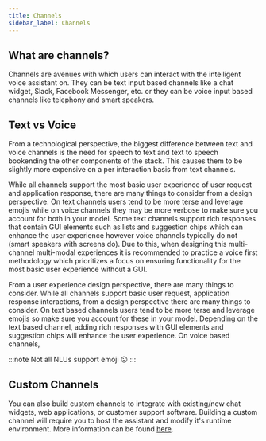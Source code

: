 ```yaml
---
title: Channels
sidebar_label: Channels
---
```


## What are channels?

Channels are avenues with which users can interact with the intelligent voice assistant on. They can be text input based channels like a chat widget, Slack, Facebook Messenger, etc. or they can be voice input based channels like telephony and smart speakers.

## Text vs Voice

From a technological perspective, the biggest difference between text and voice channels is the need for speech to text and text to speech bookending the other components of the stack. This causes them to be slightly more expensive on a per interaction basis from text channels.

While all channels support the most basic user experience of user request and application response, there are many things to consider from a design perspective. On text channels users tend to be more terse and leverage emojis while on voice channels they may be more verbose to make sure you account for both in your model. Some text channels support rich responses that contain GUI elements such as lists and suggestion chips which can enhance the user experience however voice channels typically do not (smart speakers with screens do). Due to this, when designing this multi-channel multi-modal experiences it is recommended to practice a voice first methodology which prioritizes a focus on ensuring functionality for the most basic user experience without a GUI.

From a user experience design perspective, there are many things to consider. While all channels support basic user request, application response interactions, from a design perspective there are many things to consider. On text based channels users tend to be more terse and leverage emojis so make sure you account for these in your model. Depending on the text based channel, adding rich responses with GUI elements and suggestion chips will enhance the user experience. On voice based channels,

:::note
Not all NLUs support emoji ☹️
:::

## Custom Channels

You can also build custom channels to integrate with existing/new chat widgets, web applications, or customer support software.  Building a custom channel will require you to host the assistant and modify it's runtime environment.  More information can be found [here](../development/channels#custom-channels).